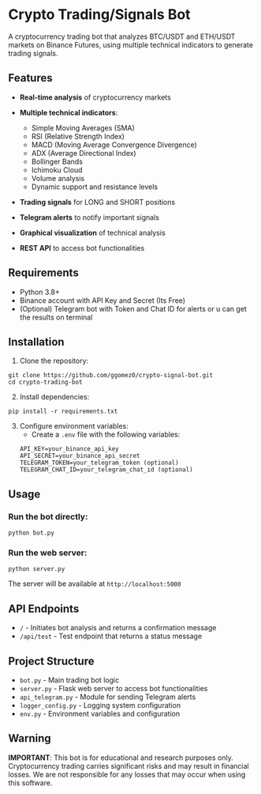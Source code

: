 # Crypto Trading/Signals Bot

A cryptocurrency trading bot that analyzes BTC/USDT and ETH/USDT markets on Binance Futures, using multiple technical indicators to generate trading signals.

## Features

- **Real-time analysis** of cryptocurrency markets
- **Multiple technical indicators**:
  - Simple Moving Averages (SMA)
  - RSI (Relative Strength Index)
  - MACD (Moving Average Convergence Divergence)
  - ADX (Average Directional Index)
  - Bollinger Bands
  - Ichimoku Cloud
  - Volume analysis
  - Dynamic support and resistance levels

- **Trading signals** for LONG and SHORT positions
- **Telegram alerts** to notify important signals
- **Graphical visualization** of technical analysis
- **REST API** to access bot functionalities

## Requirements

- Python 3.8+
- Binance account with API Key and Secret (Its Free)
- (Optional) Telegram bot with Token and Chat ID for alerts or u can get the results on terminal

## Installation

1. Clone the repository:
```
git clone https://github.com/ggomez0/crypto-signal-bot.git
cd crypto-trading-bot
```

2. Install dependencies:
```
pip install -r requirements.txt
```

3. Configure environment variables:
   - Create a `.env` file with the following variables:
   ```
   API_KEY=your_binance_api_key
   API_SECRET=your_binance_api_secret
   TELEGRAM_TOKEN=your_telegram_token (optional)
   TELEGRAM_CHAT_ID=your_telegram_chat_id (optional)
   ```

## Usage

### Run the bot directly:
```
python bot.py
```

### Run the web server:
```
python server.py
```

The server will be available at `http://localhost:5000`

## API Endpoints

- `/` - Initiates bot analysis and returns a confirmation message
- `/api/test` - Test endpoint that returns a status message

## Project Structure

- `bot.py` - Main trading bot logic
- `server.py` - Flask web server to access bot functionalities
- `api_telegram.py` - Module for sending Telegram alerts
- `logger_config.py` - Logging system configuration
- `env.py` - Environment variables and configuration

## Warning

**IMPORTANT**: This bot is for educational and research purposes only. Cryptocurrency trading carries significant risks and may result in financial losses. We are not responsible for any losses that may occur when using this software.
